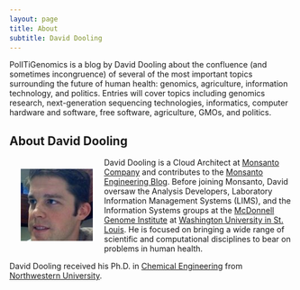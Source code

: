 ```yaml
---
layout: page
title: About
subtitle: David Dooling
---
```


PolITiGenomics is a blog by David Dooling about the confluence (and
sometimes incongruence) of several of the most important topics
surrounding the future of human health: genomics, agriculture,
information technology, and politics.  Entries will cover topics
including genomics research, next-generation sequencing technologies,
informatics, computer hardware and software, free software,
agriculture, GMOs, and politics.

## About David Dooling

<img align="left" title="David Dooling" src="/assets/dd.jpg"
alt="David Dooling" width="128" height="128" style="margin: 20px" />
David Dooling is a Cloud Architect at
[Monsanto Company](http://www.monsanto.com) and contributes to the
[Monsanto Engineering Blog](http://engineering.monsanto.com).  Before
joining Monsanto, David oversaw the Analysis Developers, Laboratory
Information Management Systems (LIMS), and the Information Systems
groups at the [McDonnell Genome Institute](http://genome.wustl.edu/)
at [Washington University in St.  Louis](http://www.wustl.edu/).  He
is focused on bringing a wide range of scientific and computational
disciplines to bear on problems in human health.

David Dooling received his Ph.D. in [Chemical
Engineering](http://www.chem-biol-eng.northwestern.edu/) from [Northwestern
University](http://www.northwestern.edu/).
